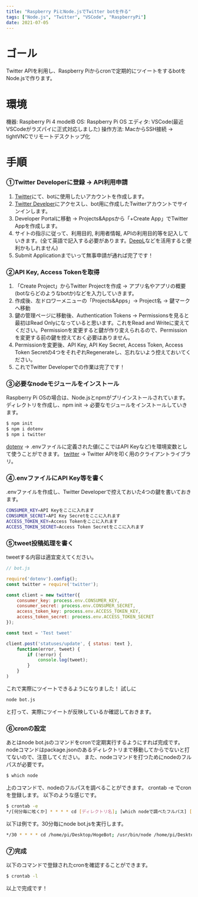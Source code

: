 ```yaml
---
title: "Raspberry PiとNode.jsでTwitter botを作る"
tags: ["Node.js", "Twitter", "VSCode", "RaspberryPi"]
date: 2021-07-05
---
```


# ゴール

Twitter APIを利用し、Raspberry
Piからcronで定期的にツイートをするbotをNode.jsで作ります。

# 環境

機器: Raspberry Pi 4 modelB OS: Raspberry Pi OS エディタ:
VSCode(最近VSCodeがラズパイに正式対応しました) 操作方法: MacからSSH接続 ->
tightVNCでリモートデスクトップ化

# 手順

### ①Twitter Developerに登録 -> API利用申請

1. [Twitter](https://twitter.com)にて、botに使用したいアカウントを作成します。
2. [Twitter Develper](https://developer.twitter.com/en)にアクセスし、bot用に作成したTwitterアカウントでサインインします。
3. Developer Portalに移動 -> Projects&Appsから「+Create App」でTwitter
   Appを作成します。
4. サイトの指示に従って、利用目的, 利用者情報,
   APIの利用目的等を記入していきます。(全て英語で記入する必要があります。[DeepL](https://www.deepl.com/ja/translator)などを活用すると便利かもしれません)
5. Submit Applicationまでいって無事申請が通れば完了です！

### ②API Key, Access Tokenを取得

1. 「Create Project」からTwitter Projectを作成 ->
   アプリ名やアプリの概要(botならどのようなbotか)などを入力していきます。
2. 作成後、左ドロワーメニューの「Projects&Apps」-> Project名 -> 鍵マーク へ移動
3. 鍵の管理ページに移動後、Authentication Tokens ->
   Permissionsを見ると最初はRead Onlyになっていると思います。これをRead and
   Writeに変えてください。Permissionを変更すると鍵が作り変えられるので、Permissionを変更する前の鍵を控えておく必要はありません。
4. Permissionを変更後、API Key, API Key Secret, Access Token, Access Token
   Secretの4つをそれぞれRegenerateし、忘れないよう控えておいてください。
5. これでTwitter Developerでの作業は完了です！

### ③必要なnodeモジュールをインストール

Raspberry Pi OSの場合は、Node.jsとnpmがプリインストールされています。
ディレクトリを作成し、npm init -> 必要なモジュールをインストールしていきます。

```bash
$ npm init
$ npm i dotenv
$ npm i twitter
```

[dotenv](https://www.npmjs.com/package/dotenv) ->
.envファイルに定義された値(ここではAPI
Keyなど)を環境変数として使うことができます。
[twitter](https://www.npmjs.com/package/twitter) -> Twitter
APIを叩く用のクライアントライブラリ。

### ④.envファイルにAPI Key等を書く

.envファイルを作成し、Twitter Developerで控えておいた4つの鍵を書いておきます。

```bash
CONSUMER_KEY=API Keyをここに入れます
CONSUMER_SECRET=API Key Secretをここに入れます
ACCESS_TOKEN_KEY=Access Tokenをここに入れます
ACCESS_TOKEN_SECRET=Access Token Secretをここに入れます
```

### ⑤tweet投稿処理を書く

tweetする内容は適宜変えてください。

```js
// bot.js

require('dotenv').config();
const twitter = require('twitter');

const client = new twitter({
    consumer_key: process.env.CONSUMER_KEY,
    consumer_secret: process.env.CONSUMER_SECRET,
    access_token_key: process.env.ACCESS_TOKEN_KEY,
    access_token_secret: process.env.ACCESS_TOKEN_SECRET
});

const text = 'Test tweet'

client.post('statuses/update', { status: text },
    function(error, tweet) {
        if (!error) {
            console.log(tweet);
        }
    }
)
```

これで実際にツイートできるようになりました！ 試しに

```bash
node bot.js
```

と打って、実際にツイートが反映しているか確認しておきます。

### ⑥cronの設定

あとはnode bot.jsのコマンドをcronで定期実行するようにすれば完成です。
nodeコマンドはpackage.jsonのあるディレクトリまで移動してからでないと打てないので、注意してください。
また、nodeコマンドを打つためにnodeのフルパスが必要です。

```bash
$ which node
```

上のコマンドで、nodeのフルパスを調べることができます。 crontab -e
でcronを登録します。 以下のような感じです。

```bash
$ crontab -e
*/[何分毎に呟くか] * * * * cd [ディレクトリ名]; [which nodeで調べたフルパス] [bot.jsのフルパス]
```

以下は例です。30分毎にnode bot.jsを実行します。

```bash
*/30 * * * * cd /home/pi/Desktop/HogeBot; /usr/bin/node /home/pi/Desktop/HogeBot/bot.js
```

### ⑦完成

以下のコマンドで登録されたcronを確認することができます。

```bash
$ crontab -l
```

以上で完成です！
